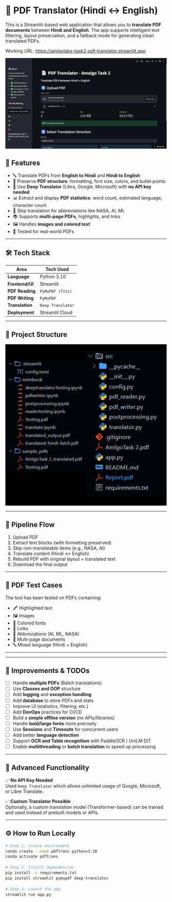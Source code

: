 # 📄 PDF Translator (Hindi ↔ English)

This is a Streamlit-based web application that allows you to **translate PDF documents** between **Hindi and English**. The app supports intelligent text filtering, layout preservation, and a fallback mode for generating clean translated PDFs.


Working URL: https://amlgolabs-task2-pdf-translator.streamlit.app

![alt text](UI.png)

## 🚀 Features

- 🔤 Translate PDFs from **English to Hindi** and **Hindi to English**
- 📑 Preserve **PDF structure**: formatting, font size, colors, and bullet points
- 🧠 Use **Deep Translator** (Libra, Google, Microsoft) with **no API key needed**
- 📊 Extract and display **PDF statistics**: word count, estimated language, character count
- 🔎 Skip translation for abbreviations like NASA, AI, ML
- 📚 Supports **multi-page PDFs**, highlights, and links
- 🖼️ Handles **images and colored text**
- 🧪 Tested for real-world PDFs

---

## 🛠️ Tech Stack

| Area               | Tech Used          |                                                
|--------------------|--------------------|
| **Language**       | Python 3.10        |                                                    
| **Frontend/UI**    | Streamlit          |                                                   
| **PDF Reading**    | `PyMuPDF (fitz)`   |                   
| **PDF Writing**    | `PyMuPDF`          |                                
| **Translation**    | `Deep Translator`  | 
| **Deployment**     | Streamlit Cloud    |                                             

---

## 📁 Project Structure
![alt text](Task2_Folder_Structure.png)

---

## 🔁 Pipeline Flow

1. Upload PDF
2. Extract text blocks (with formatting preserved)
3. Skip non-translatable items (e.g., NASA, AI)
4. Translate content (Hindi ↔ English)
5. Rebuild PDF with original layout + translated text
6. Download the final output

---

## 🧪 PDF Test Cases

The tool has been tested on PDFs containing:
- 🖍️ Highlighted text
- 🖼️ Images
- 🎨 Colored fonts
- 🔗 Links
- 🔡 Abbreviations (AI, ML, NASA)
- 📄 Multi-page documents
- 🔤 Mixed language (Hindi + English)

---

---

## 🔧 Improvements & TODOs

- [ ] Handle **multiple PDFs** (Batch translations)
- [ ] Use **Classes and OOP** structure
- [ ] Add **logging** and **exception handling**
- [ ] Add **database** to store PDFs and stats
- [ ] Improve UI (statistics, filtering, etc.)
- [ ] Add **DevOps** practices for CI/CD
- [ ] Build a **simple offline version** (no APIs/libraries)
- [ ] Handle **bold/large fonts** more precisely
- [ ] Use **Sessions** and **Timeouts** for concurrent users
- [ ] Add better **language detection**
- [ ] Support **OCR and Table recognition** with PaddleOCR / UniLM DiT
- [ ] Enable **multithreading** or **batch translation** to speed up processing

---

## 🧠 Advanced Functionality

✅ **No API Key Needed**  
Used `Deep Translator` which allows unlimited usage of Google, Microsoft, or Libre Translate.

✅ **Custom Translator Possible**  
Optionally, a custom translation model (Transformer-based) can be trained and used instead of prebuilt models or APIs.

---

## ⚙️ How to Run Locally

```bash
# Step 1: Create environment
conda create --name pdftrans python=3.10
conda activate pdftrans

# Step 2: Install dependencies
pip install -r requirements.txt
pip install streamlit pymupdf deep-translator

# Step 3: Launch the app
streamlit run app.py